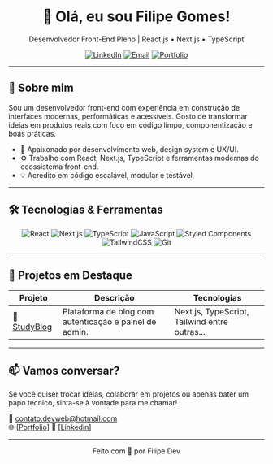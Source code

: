 <h1 align="center">👋 Olá, eu sou Filipe Gomes!</h1>

<p align="center">
  Desenvolvedor Front-End Pleno | React.js • Next.js • TypeScript
</p>

<p align="center">
  <a href="https://www.linkedin.com/in/seu-usuario" target="_blank"><img alt="LinkedIn" src="https://img.shields.io/badge/LinkedIn-blue?style=for-the-badge&logo=linkedin&logoColor=white"></a>
  <a href="mailto:seuemail@email.com"><img alt="Email" src="https://img.shields.io/badge/Email-red?style=for-the-badge&logo=gmail&logoColor=white"></a>
  <a href="https://seuportifolio.com" target="_blank"><img alt="Portfolio" src="https://img.shields.io/badge/Portfólio-000?style=for-the-badge&logo=vercel&logoColor=white"></a>
</p>

---

## 🚀 Sobre mim

Sou um desenvolvedor front-end com experiência em construção de interfaces modernas, performáticas e acessíveis. Gosto de transformar ideias em produtos reais com foco em código limpo, componentização e boas práticas.

- 🎯 Apaixonado por desenvolvimento web, design system e UX/UI.
- ⚙️ Trabalho com React, Next.js, TypeScript e ferramentas modernas do ecossistema front-end.
- 💡 Acredito em código escalável, modular e testável.

---

## 🛠️ Tecnologias & Ferramentas

<div align="center">

![React](https://img.shields.io/badge/React-20232A?style=for-the-badge&logo=react&logoColor=61DAFB)
![Next.js](https://img.shields.io/badge/Next.js-black?style=for-the-badge&logo=next.js)
![TypeScript](https://img.shields.io/badge/TypeScript-007ACC?style=for-the-badge&logo=typescript&logoColor=white)
![JavaScript](https://img.shields.io/badge/JavaScript-F7DF1E?style=for-the-badge&logo=javascript&logoColor=black)
![Styled Components](https://img.shields.io/badge/Styled--Components-DB7093?style=for-the-badge&logo=styled-components&logoColor=white)
![TailwindCSS](https://img.shields.io/badge/TailwindCSS-06B6D4?style=for-the-badge&logo=tailwindcss&logoColor=white)
![Git](https://img.shields.io/badge/Git-F05032?style=for-the-badge&logo=git&logoColor=white)

</div>

---

## 💼 Projetos em Destaque

| Projeto | Descrição | Tecnologias |
|--------|------------|-------------|
| 🔗 [StudyBlog](https://github.com/LipzDev/study-blog-web) | Plataforma de blog com autenticação e painel de admin. | Next.js, TypeScript, Tailwind entre outras...

---

## 📫 Vamos conversar?

Se você quiser trocar ideias, colaborar em projetos ou apenas bater um papo técnico, sinta-se à vontade para me chamar!

📧 contato.devweb@hotmail.com  
🌐 [[Portfolio](https://lipzdev.vercel.app/)] 
🔗 [[Linkedin](https://www.linkedin.com/in/lipzdev/)]

---

<p align="center">
  Feito com 💙 por Filipe Dev
</p>
